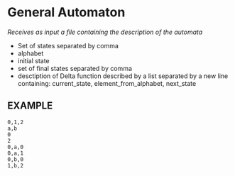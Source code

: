 # General Automaton
*Receives as input a file containing the description of the automata*

* Set of states separated by comma
* alphabet
* initial state
*  set of final states separated by comma
* desctiption of Delta function
    described by a list separated by a new line containing: 
        current_state, element_from_alphabet, next_state
    
## EXAMPLE
```
0,1,2
a,b
0
2
0,a,0
0,a,1
0,b,0
1,b,2
```
